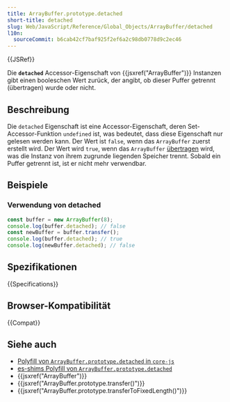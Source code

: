```yaml
---
title: ArrayBuffer.prototype.detached
short-title: detached
slug: Web/JavaScript/Reference/Global_Objects/ArrayBuffer/detached
l10n:
  sourceCommit: b6cab42cf7baf925f2ef6a2c98db0778d9c2ec46
---
```


{{JSRef}}

Die **`detached`** Accessor-Eigenschaft von {{jsxref("ArrayBuffer")}} Instanzen gibt einen booleschen Wert zurück, der angibt, ob dieser Puffer getrennt (übertragen) wurde oder nicht.

## Beschreibung

Die `detached` Eigenschaft ist eine Accessor-Eigenschaft, deren Set-Accessor-Funktion `undefined` ist, was bedeutet, dass diese Eigenschaft nur gelesen werden kann. Der Wert ist `false`, wenn das `ArrayBuffer` zuerst erstellt wird. Der Wert wird `true`, wenn das `ArrayBuffer` [übertragen](/de/docs/Web/JavaScript/Reference/Global_Objects/ArrayBuffer#transferring_arraybuffers) wird, was die Instanz von ihrem zugrunde liegenden Speicher trennt. Sobald ein Puffer getrennt ist, ist er nicht mehr verwendbar.

## Beispiele

### Verwendung von detached

```js
const buffer = new ArrayBuffer(8);
console.log(buffer.detached); // false
const newBuffer = buffer.transfer();
console.log(buffer.detached); // true
console.log(newBuffer.detached); // false
```

## Spezifikationen

{{Specifications}}

## Browser-Kompatibilität

{{Compat}}

## Siehe auch

- [Polyfill von `ArrayBuffer.prototype.detached` in `core-js`](https://github.com/zloirock/core-js#arraybufferprototypetransfer-and-friends)
- [es-shims Polyfill von `ArrayBuffer.prototype.detached`](https://www.npmjs.com/package/arraybuffer.prototype.detached)
- {{jsxref("ArrayBuffer")}}
- {{jsxref("ArrayBuffer.prototype.transfer()")}}
- {{jsxref("ArrayBuffer.prototype.transferToFixedLength()")}}

